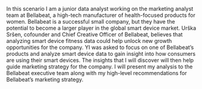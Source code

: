 In this scenario I am a junior data analyst working on the marketing analyst team at Bellabeat, a high-tech manufacturer of health-focused products for women. Bellabeat is a successful small company, but they have the potential to become a larger player in the global smart device market. Urška Sršen, cofounder and Chief Creative Officer of Bellabeat, believes that analyzing smart device fitness data could help unlock new growth opportunities for the company. YI was asked to focus on one of Bellabeat’s products and analyze smart device data to gain insight into how consumers are using their smart devices. The insights that I will discover will then help guide marketing strategy for the company. I will present my analysis to the Bellabeat executive team along with my high-level recommendations for Bellabeat’s marketing strategy.
